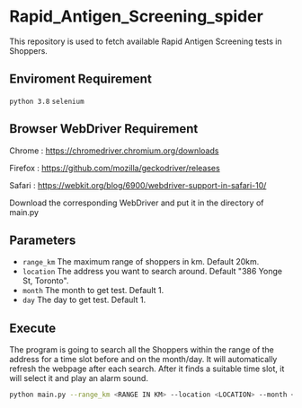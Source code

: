 # Rapid_Antigen_Screening_spider

This repository is used to fetch available Rapid Antigen Screening tests in Shoppers.

## Enviroment Requirement

`python 3.8`
`selenium`

## Browser WebDriver Requirement

Chrome : https://chromedriver.chromium.org/downloads

Firefox : https://github.com/mozilla/geckodriver/releases

Safari : https://webkit.org/blog/6900/webdriver-support-in-safari-10/

Download the corresponding WebDriver and put it in the directory of main.py

## Parameters

- `range_km` The maximum range of shoppers in km. Default 20km.
- `location` The address you want to search around. Default "386 Yonge St, Toronto".
- `month` The month to get test. Default 1.
- `day` The day to get test. Default 1.

## Execute

The program is going to search all the Shoppers within the range of the address for a time slot before and on the month/day. It will automatically refresh the webpage after each search. After it finds a suitable time slot, it will select it and play an alarm sound.

```bash
python main.py --range_km <RANGE IN KM> --location <LOCATION> --month <MONTH> --day <DAY>
```
